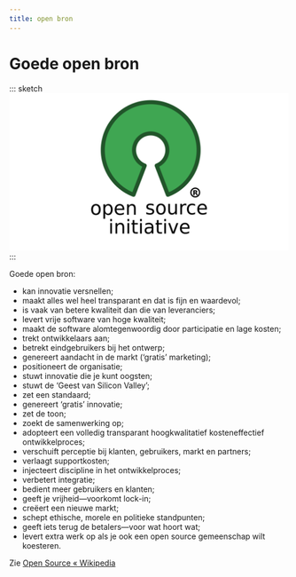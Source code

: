 ```yaml
---
title: open bron
---
```

# Goede open bron
::: sketch
<img src="open-source-initiative-2048x1152.png">
:::

Goede open bron:
- kan innovatie versnellen;
- maakt alles wel heel transparant en dat is fijn en waardevol;
- is vaak van betere kwaliteit dan die van leveranciers;
- levert vrije software van hoge kwaliteit;
- maakt de software alomtegenwoordig door participatie en lage kosten;
- trekt ontwikkelaars aan;
- betrekt eindgebruikers bij het ontwerp;
- genereert aandacht in de markt (‘gratis’ marketing);
- positioneert de organisatie;
- stuwt innovatie die je kunt oogsten;
- stuwt de ‘Geest van Silicon Valley’;
- zet een standaard;
- genereert ‘gratis’ innovatie;
- zet de toon;
- zoekt de samenwerking op;
- adopteert een volledig transparant hoogkwalitatief kosteneffectief ontwikkelproces;
- verschuift perceptie bij klanten, gebruikers, markt en partners;
- verlaagt supportkosten;
- injecteert discipline in het ontwikkelproces;
- verbetert integratie;
- bedient meer gebruikers en klanten;
- geeft je vrijheid—voorkomt lock-in;
- creëert een nieuwe markt;
- schept ethische, morele en politieke standpunten;
- geeft iets terug de betalers—voor wat hoort wat;
- levert extra werk op als je ook een open source gemeenschap wilt koesteren.

Zie [Open Source « Wikipedia](https://nl.wikipedia.org/wiki/Open_source)